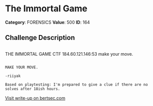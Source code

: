 # The Immortal Game
**Category**: FORENSICS
**Value**: 500
**ID**: 164

## Challenge Description
```
```
THE IMMORTAL GAME CTF
    184.60.121.146:53
    make your move.
```

MAKE YOUR MOVE.

-riiyak

Based on playtesting: I'm prepared to give a clue if there are no solves after 18ish hours.
```

[Visit write-up on bertsec.com](https://bertsec.com/the-immortal-game)
